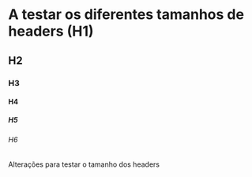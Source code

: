 # A testar os diferentes tamanhos de headers (H1)
## H2
### H3
#### H4
##### H5
###### H6

Alterações para testar o tamanho dos headers
